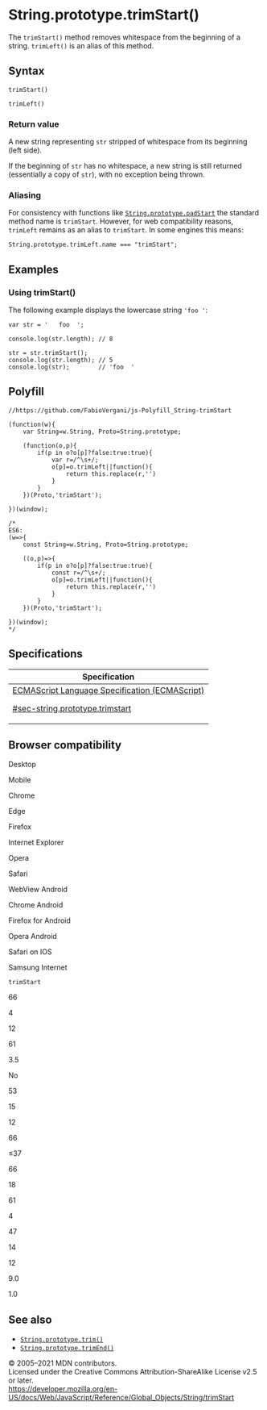 # String.prototype.trimStart()

The `trimStart()` method removes whitespace from the beginning of a string. `trimLeft()` is an alias of this method.

## Syntax

    trimStart()

    trimLeft()

### Return value

A new string representing `str` stripped of whitespace from its beginning (left side).

If the beginning of `str` has no whitespace, a new string is still returned (essentially a copy of `str`), with no exception being thrown.

### Aliasing

For consistency with functions like [`String.prototype.padStart`](padstart) the standard method name is `trimStart`. However, for web compatibility reasons, `trimLeft` remains as an alias to `trimStart`. In some engines this means:

    String.prototype.trimLeft.name === "trimStart";

## Examples

### Using trimStart()

The following example displays the lowercase string `'foo '`:

    var str = '   foo  ';

    console.log(str.length); // 8

    str = str.trimStart();
    console.log(str.length); // 5
    console.log(str);        // 'foo  '

## Polyfill

    //https://github.com/FabioVergani/js-Polyfill_String-trimStart

    (function(w){
        var String=w.String, Proto=String.prototype;

        (function(o,p){
            if(p in o?o[p]?false:true:true){
                var r=/^\s+/;
                o[p]=o.trimLeft||function(){
                    return this.replace(r,'')
                }
            }
        })(Proto,'trimStart');

    })(window);

    /*
    ES6:
    (w=>{
        const String=w.String, Proto=String.prototype;

        ((o,p)=>{
            if(p in o?o[p]?false:true:true){
                const r=/^\s+/;
                o[p]=o.trimLeft||function(){
                    return this.replace(r,'')
                }
            }
        })(Proto,'trimStart');

    })(window);
    */

## Specifications

<table><thead><tr class="header"><th>Specification</th></tr></thead><tbody><tr class="odd"><td><a href="https://tc39.es/ecma262/#sec-string.prototype.trimstart">ECMAScript Language Specification (ECMAScript) 
<br/>

<span class="small">#sec-string.prototype.trimstart</span></a></td></tr></tbody></table>

## Browser compatibility

Desktop

Mobile

Chrome

Edge

Firefox

Internet Explorer

Opera

Safari

WebView Android

Chrome Android

Firefox for Android

Opera Android

Safari on IOS

Samsung Internet

`trimStart`

66

4

12

61

3.5

No

53

15

12

66

≤37

66

18

61

4

47

14

12

9.0

1.0

## See also

-   [`String.prototype.trim()`](trim)
-   [`String.prototype.trimEnd()`](trimend)

© 2005–2021 MDN contributors.  
Licensed under the Creative Commons Attribution-ShareAlike License v2.5 or later.  
<a href="https://developer.mozilla.org/en-US/docs/Web/JavaScript/Reference/Global_Objects/String/trimStart" class="_attribution-link">https://developer.mozilla.org/en-US/docs/Web/JavaScript/Reference/Global_Objects/String/trimStart</a>

